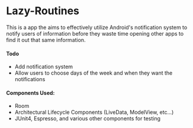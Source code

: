 # Lazy-Routines
This is a app the aims to effectively utilize Android's notification system to notify users of information before they waste time opening other apps to find it out that same information.

#### Todo
 - Add notification system
 - Allow users to choose days of the week and when they want the notifications
 
#### Components Used:
 - Room 
 - Architectural Lifecycle Components (LiveData, ModelView, etc...)
 - JUnit4, Espresso, and various other components for testing
 